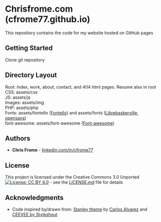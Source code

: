 # Chrisfrome.com (cfrome77.github.io)

This repository contains the code for my website hosted on GitHub pages

## Getting Started

Clone git repository

## Directory Layout

Root: index, work, about, contact, and 404 html pages. Resume also in root
<br />
CSS: assets/css
<br />
JS: assets/js
<br />
Images: assets/img
<br />
PHP: assets/php
<br />
Fonts: assets/fontello ([Fontello](https://github.com/fontello/fontello)) and assets/fonts ([Librebaskerville](https://www.fontsquirrel.com/fonts/libre-baskerville), [opensans](https://fonts.google.com/specimen/Open+Sans)) 
<br />
font-awesome: assets/font-awesome ([Font-awesome](http://fontawesome.io/))

## Authors

* **Chris Frome** - [linkedin.com/in/cfrome77](https://linkedin.com/in/cfrome77)

## License

This project is licensed under the Creative Commons 3.0 Unported [![License: CC BY 4.0](https://img.shields.io/badge/License-CC%20BY%204.0-lightgrey.svg)](https://creativecommons.org/licenses/by/4.0/) - see the [LICENSE.md](LICENSE.md) file for details

## Acknowledgments

* Code inspired by/drawn from: [Stanley theme](http://blacktie.co/2014/01/stanley-freelancer-theme/) by [Carlos Alvarez](http://alvarez.is) and [CEEVEE by Styleshout](http://www.styleshout.com/free-templates/ceevee/)
